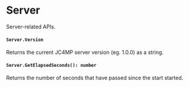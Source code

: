 # Server

Server-related APIs.

#### `Server.Version`

Returns the current JC4MP server version (eg. 1.0.0) as a string.

#### `Server.GetElapsedSeconds(): number`

Returns the number of seconds that have passed since the start started.